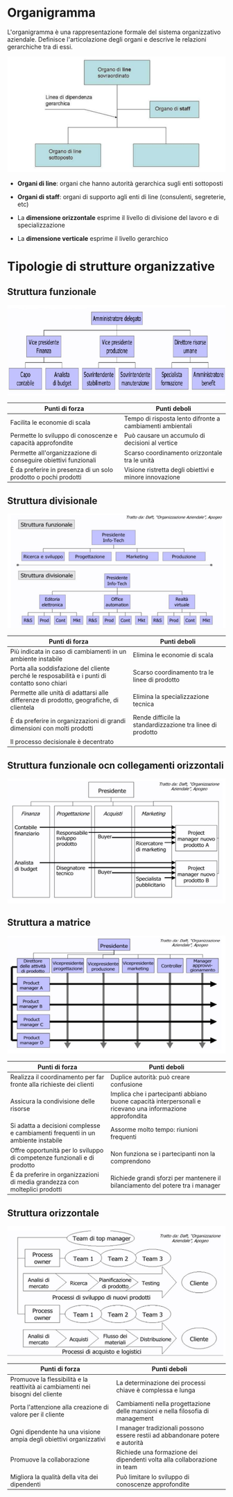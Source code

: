 # Organigramma
L'organigramma è una rappresentazione formale del sistema organizzativo aziendale. Definisce l'articolazione degli organi e descrive le relazioni gerarchiche tra di essi.

![Organigramma](/assets/sistemi_informativi/organigramma2.png)

- <b>Organi di line</b>: organi che hanno autorità gerarchica sugli enti sottoposti
- <b>Organi di staff</b>: organi di supporto agli enti di line (consulenti, segreterie, etc)

- La <b>dimensione orizzontale</b> esprime il livello di divisione del lavoro e di specializzazione
- La <b>dimensione verticale</b> esprime il livello gerarchico


# Tipologie di strutture organizzative
## Struttura funzionale

![Organigramma](/assets/sistemi_informativi/organigramma.png)

| Punti di forza | Punti deboli |
| -------------- | ------------ |
| Facilita le economie di scala | Tempo di risposta lento difronte a cambiamenti ambientali |
| Permette lo sviluppo di conoscenze e capacità approfondite | Può causare un accumulo di decisioni al vertice |
| Permette all'organizzazione di conseguire obiettivi funzionali | Scarso coordinamento orizzontale tra le unità |
| È da preferire in presenza di un solo prodotto o pochi prodotti | Visione ristretta degli obiettivi e minore innovazione |

## Struttura divisionale

![Organigramma](/assets/sistemi_informativi/organigramma3.png)

| Punti di forza | Punti deboli |
| -------------- | ------------ |
| Più indicata in caso di cambiamenti in un ambiente instabile | Elimina le economie di scala |
| Porta alla soddisfazione del cliente perché le resposabilità e i punti di contatto sono chiari | Scarso coordinamento tra le linee di prodotto |
| Permette alle unità di adattarsi alle differenze di prodotto, geografiche, di clientela | Elimina la specializzazione tecnica |
| È da preferire in organizzazioni di grandi dimensioni con molti prodotti | Rende difficile la standardizzazione tra linee di prodotto |
| Il processo decisionale è decentrato | |

## Struttura funzionale ocn collegamenti orizzontali

![Organigramma](/assets/sistemi_informativi/organigramma4.png)

## Struttura a matrice

![Organigramma](/assets/sistemi_informativi/organigramma5.png)

| Punti di forza | Punti deboli |
| -------------- | ------------ |
| Realizza il coordinamento per far fronte alla richieste dei clienti | Duplice autorità: può creare confusione |
| Assicura la condivisione delle risorse | Implica che i partecipanti abbiano buone capacità interpersonali e ricevano una informazione approfondita |
| Si adatta a decisioni complesse e cambiamenti frequenti in un ambiente instabile | Assorme molto tempo: riunioni frequenti |
| Offre opportunità per lo sviluppo di competenze funzionali e di prodotto | Non funziona se i partecipanti non la comprendono |
| È da preferire in organizzazioni di media grandezza con molteplici prodotti | Richiede grandi sforzi per mantenere il bilanciamento del potere tra i manager |

## Struttura orizzontale

![Organigramma](/assets/sistemi_informativi/organigramma6.png)

| Punti di forza | Punti deboli |
| -------------- | ------------ |
| Promuove la flessibilità e la reattività ai cambiamenti nei bisogni del cliente | La determinazione dei processi chiave è complessa e lunga |
| Porta l'attenzione alla creazione di valore per il cliente | Cambiamenti nella progettazione delle mansioni e nella filosofia di management |
| Ogni dipendente ha una visione ampia degli obiettivi organizzativi | I manager tradizionali possono essere restii ad abbandonare potere e autorità |
| Promuove la collaborazione | Richiede una formazione dei dipendenti volta alla collaborazione in team |
| Migliora la qualità della vita dei dipendenti | Può limitare lo sviluppo di conoscenze approfondite |

